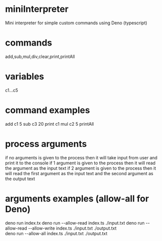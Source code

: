 # miniInterpreter
Mini interpreter for simple custom commands using Deno (typescript)

# commands
add,sub,mul,div,clear,print,printAll

# variables
c1...c5
# command examples
add c1 5
sub c3 20
print c1
mul c2 5
printAll

# process arguments
if no arguments is given to the process then it will take input from user and print it to the console
if 1 argument is given to the process then it will read the argument as the input text
if 2 argument is given to the process then it will read the first argument as the input text and the second argument as the output text

# arguments examples (allow-all for Deno)
deno run index.tx
deno run --allow-read index.ts ./input.txt
deno run --allow-read --allow-write index.ts ./input.txt ./output.txt  
deno run --allow-all index.ts ./input.txt ./output.txt  
